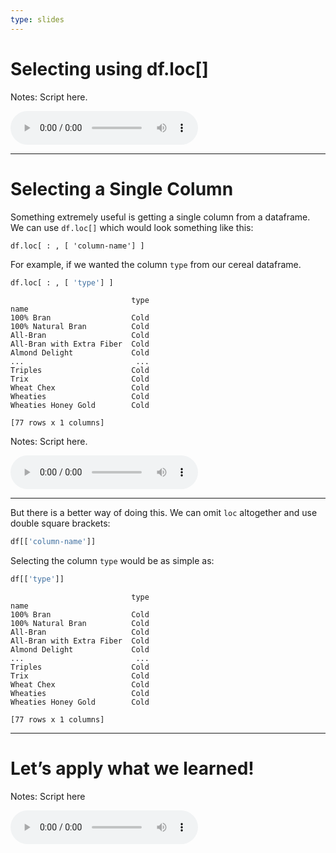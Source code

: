 ```yaml
---
type: slides
---
```


# Selecting using df.loc\[\]

Notes: Script here.

<html>

<audio controls >

<source src="placeholder_audio.mp3" />

</audio>

</html>

---

# Selecting a Single Column

Something extremely useful is getting a single column from a dataframe.
We can use `df.loc[]` which would look something like this:

    df.loc[ : , [ 'column-name'] ]

For example, if we wanted the column `type` from our cereal dataframe.

``` python
df.loc[ : , [ 'type'] ]
```

```out
                           type
name                           
100% Bran                  Cold
100% Natural Bran          Cold
All-Bran                   Cold
All-Bran with Extra Fiber  Cold
Almond Delight             Cold
...                         ...
Triples                    Cold
Trix                       Cold
Wheat Chex                 Cold
Wheaties                   Cold
Wheaties Honey Gold        Cold

[77 rows x 1 columns]
```

Notes: Script here.

<html>

<audio controls >

<source src="placeholder_audio.mp3" />

</audio>

</html>

---

But there is a better way of doing this. We can omit `loc` altogether
and use double square brackets:

``` python
df[['column-name']]
```

Selecting the column `type` would be as simple as:

``` python
df[['type']]
```

```out
                           type
name                           
100% Bran                  Cold
100% Natural Bran          Cold
All-Bran                   Cold
All-Bran with Extra Fiber  Cold
Almond Delight             Cold
...                         ...
Triples                    Cold
Trix                       Cold
Wheat Chex                 Cold
Wheaties                   Cold
Wheaties Honey Gold        Cold

[77 rows x 1 columns]
```

---

# Let’s apply what we learned\!

Notes: Script here

<html>

<audio controls >

<source src="placeholder_audio.mp3" />

</audio>

</html>
